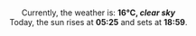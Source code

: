 <p  align="center"><br/>Currently, the weather is: <b> 16°C, <i>clear sky</i></b></br>Today, the sun rises at <b>05:25</b> and sets at <b>18:59</b>.</p>